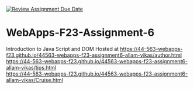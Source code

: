 [![Review Assignment Due Date](https://classroom.github.com/assets/deadline-readme-button-24ddc0f5d75046c5622901739e7c5dd533143b0c8e959d652212380cedb1ea36.svg)](https://classroom.github.com/a/b9NC0g7h)
# WebApps-F23-Assignment-6
Introduction to Java Script and DOM
Hosted at https://44-563-webapps-f23.github.io/44563-webapps-f23-assignment6-allam-vikas/author.html <br>
https://44-563-webapps-f23.github.io/44563-webapps-f23-assignment6-allam-vikas/tips.html <br>
https://44-563-webapps-f23.github.io/44563-webapps-f23-assignment6-allam-vikas/Cruise.html
